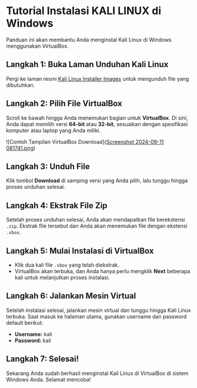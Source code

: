 # Tutorial Instalasi KALI LINUX di Windows

Panduan ini akan membantu Anda menginstal Kali Linux di Windows menggunakan VirtualBox.

## Langkah 1: Buka Laman Unduhan Kali Linux
Pergi ke laman resmi [Kali Linux Installer Images](https://www.kali.org/get-kali/#kali-installer-images) untuk mengunduh file yang dibutuhkan.

## Langkah 2: Pilih File VirtualBox
Scroll ke bawah hingga Anda menemukan bagian untuk **VirtualBox**. Di sini, Anda dapat memilih versi **64-bit** atau **32-bit**, sesuaikan dengan spesifikasi komputer atau laptop yang Anda miliki.

![Contoh Tampilan VirtualBox Download]([Screenshot 2024-09-11 081741.png](https://github.com/aidilajie/Keamanan_Komputer/blob/main/Screenshot%202024-09-11%20081741.png))

## Langkah 3: Unduh File
Klik tombol **Download** di samping versi yang Anda pilih, lalu tunggu hingga proses unduhan selesai.

## Langkah 4: Ekstrak File Zip
Setelah proses unduhan selesai, Anda akan mendapatkan file berekstensi `.zip`. Ekstrak file tersebut dan Anda akan menemukan file dengan ekstensi `.vbox`.

## Langkah 5: Mulai Instalasi di VirtualBox
- Klik dua kali file `.vbox` yang telah diekstrak.
- VirtualBox akan terbuka, dan Anda hanya perlu mengklik **Next** beberapa kali untuk melanjutkan proses instalasi.
  
## Langkah 6: Jalankan Mesin Virtual
Setelah instalasi selesai, jalankan mesin virtual dan tunggu hingga Kali Linux terbuka. Saat masuk ke halaman utama, gunakan username dan password default berikut:
- **Username:** kali
- **Password:** kali

## Langkah 7: Selesai!
Sekarang Anda sudah berhasil menginstal Kali Linux di VirtualBox di sistem Windows Anda. Selamat mencoba!


